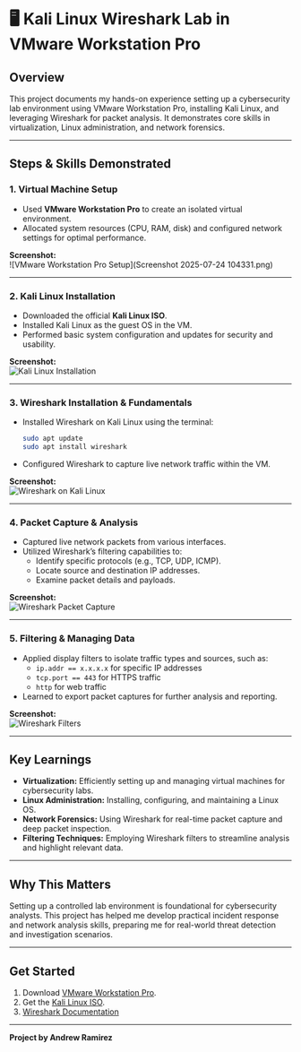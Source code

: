 # 🖥️ Kali Linux Wireshark Lab in VMware Workstation Pro

## Overview
This project documents my hands-on experience setting up a cybersecurity lab environment using VMware Workstation Pro, installing Kali Linux, and leveraging Wireshark for packet analysis. It demonstrates core skills in virtualization, Linux administration, and network forensics.

---

## Steps & Skills Demonstrated

### 1. **Virtual Machine Setup**
- Used **VMware Workstation Pro** to create an isolated virtual environment.
- Allocated system resources (CPU, RAM, disk) and configured network settings for optimal performance.

**Screenshot:**  
![VMware Workstation Pro Setup](Screenshot 2025-07-24 104331.png)

---

### 2. **Kali Linux Installation**
- Downloaded the official **Kali Linux ISO**.
- Installed Kali Linux as the guest OS in the VM.
- Performed basic system configuration and updates for security and usability.

**Screenshot:**  
![Kali Linux Installation](images/kali-install.png)

---

### 3. **Wireshark Installation & Fundamentals**
- Installed Wireshark on Kali Linux using the terminal:
  ```bash
  sudo apt update
  sudo apt install wireshark
  ```
- Configured Wireshark to capture live network traffic within the VM.

**Screenshot:**  
![Wireshark on Kali Linux](images/wireshark-kali.png)

---

### 4. **Packet Capture & Analysis**
- Captured live network packets from various interfaces.
- Utilized Wireshark’s filtering capabilities to:
  - Identify specific protocols (e.g., TCP, UDP, ICMP).
  - Locate source and destination IP addresses.
  - Examine packet details and payloads.

**Screenshot:**  
![Wireshark Packet Capture](images/wireshark-packet-capture.png)

---

### 5. **Filtering & Managing Data**
- Applied display filters to isolate traffic types and sources, such as:
  - `ip.addr == x.x.x.x` for specific IP addresses
  - `tcp.port == 443` for HTTPS traffic
  - `http` for web traffic
- Learned to export packet captures for further analysis and reporting.

**Screenshot:**  
![Wireshark Filters](images/wireshark-filters.png)

---

## Key Learnings

- **Virtualization:** Efficiently setting up and managing virtual machines for cybersecurity labs.
- **Linux Administration:** Installing, configuring, and maintaining a Linux OS.
- **Network Forensics:** Using Wireshark for real-time packet capture and deep packet inspection.
- **Filtering Techniques:** Employing Wireshark filters to streamline analysis and highlight relevant data.

---

## Why This Matters

Setting up a controlled lab environment is foundational for cybersecurity analysts. This project has helped me develop practical incident response and network analysis skills, preparing me for real-world threat detection and investigation scenarios.

---

## Get Started

1. Download [VMware Workstation Pro](https://www.vmware.com/products/workstation-pro.html).
2. Get the [Kali Linux ISO](https://www.kali.org/get-kali/).
3. [Wireshark Documentation](https://www.wireshark.org/docs/)

---

**Project by Andrew Ramirez**
